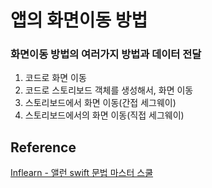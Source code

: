 # 앱의 화면이동 방법
### 화면이동 방법의 여러가지 방법과 데이터 전달
1) 코드로 화면 이동
2) 코드로 스토리보드 객체를 생성해서, 화면 이동
3) 스토리보드에서 화면 이동(간접 세그웨이)
4) 스토리보드에서의 화면 이동(직접 세그웨이)
## Reference 
[Inflearn - 앨런 swift 문법 마스터 스쿨](https://www.inflearn.com/course/%EC%8A%A4%EC%9C%84%ED%94%84%ED%8A%B8-%EB%AC%B8%EB%B2%95-%EB%A7%88%EC%8A%A4%ED%84%B0-%EC%8A%A4%EC%BF%A8-%EC%95%B1%EB%A7%8C%EB%93%A4%EA%B8%B0)
